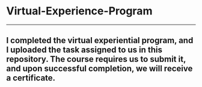 # Virtual-Experience-Program
-------

## I completed the virtual experiential program, and I uploaded the task assigned to us in this repository. The course requires us to submit it, and upon successful completion, we will receive a certificate.
